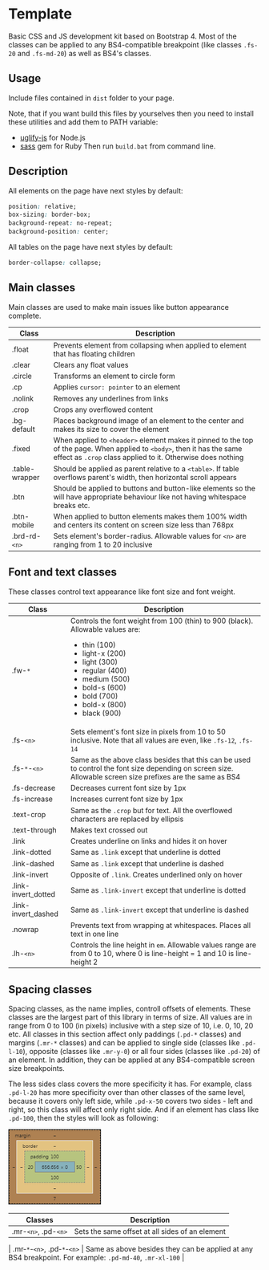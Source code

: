# Template

Basic CSS and JS development kit based on Bootstrap 4. Most of the classes can be applied to any BS4-compatible breakpoint (like classes `.fs-20` and `.fs-md-20`) as well as BS4's classes.

## Usage

Include files contained in `dist` folder to your page.

Note, that if you want build this files by yourselves then you need to install these utilities and add them to PATH variable:
- [uglify-js](https://www.npmjs.com/package/uglify-js) for Node.js
- [sass](https://rubygems.org/gems/sass/versions/3.4.22) gem for Ruby
Then run `build.bat` from command line.

## Description

All elements on the page have next styles by default:

```CSS
position: relative;
box-sizing: border-box;
background-repeat: no-repeat;
background-position: center;
```

All tables on the page have next styles by default:
```CSS
border-collapse: collapse;
```

## Main classes

Main classes are used to make main issues like button appearance complete.

| Class | Description |
| --- | --- |
| .float | Prevents element from collapsing when applied to element that has floating children |
| .clear | Clears any float values |
| .circle | Transforms an element to circle form |
| .cp | Applies `cursor: pointer` to an element |
| .nolink | Removes any underlines from links |
| .crop | Crops any overflowed content |
| .bg-default | Places background image of an element to the center and makes its size to cover the element |
| .fixed | When applied to `<header>` element makes it pinned to the top of the page. When applied to `<body>`, then it has the same effect as `.crop` class applied to it. Otherwise does nothing |
| .table-wrapper | Should be applied as parent relative to a `<table>`. If table overflows parent's width, then horizontal scroll appears |
| .btn | Should be applied to buttons and button-like elements so the will have appropriate behaviour like not having whitespace breaks etc. |
| .btn-mobile | When applied to button elements makes them 100% width and centers its content on screen size less than 768px |
| .brd-rd-`<n>` | Sets element's border-radius. Allowable values for `<n>` are ranging from 1 to 20 inclusive |

## Font and text classes

These classes control text appearance like font size and font weight.

| Class | Description |
| --- | --- |
| .fw-`*` | Controls the font weight from 100 (thin) to 900 (black). Allowable values are: <ul><li>thin (100)</li><li>light-x (200)</li><li>light (300)</li><li>regular (400)</li><li>medium (500)</li><li>bold-s (600)</li><li>bold (700)</li><li>bold-x (800)</li><li>black (900)</li></ul> |
| .fs-`<n>` | Sets element's font size in pixels from 10 to 50 inclusive. Note that all values are even, like `.fs-12`, `.fs-14` |
| .fs-`*`-`<n>` | Same as the above class besides that this can be used to control the font size depending on screen size. Allowable screen size prefixes are the same as BS4 |
| .fs-decrease | Decreases current font size by 1px |
| .fs-increase | Increases current font size by 1px |
| .text-crop | Same as the `.crop` but for text. All the overflowed characters are replaced by ellipsis |
| .text-through | Makes text crossed out |
| .link | Creates underline on links and hides it on hover |
| .link-dotted | Same as `.link` except that underline is dotted |
| .link-dashed | Same as `.link` except that underline is dashed |
| .link-invert | Opposite of `.link`. Creates underlined only on hover |
| .link-invert_dotted | Same as `.link-invert` except that underline is dotted |
| .link-invert_dashed | Same as `.link-invert` except that underline is dashed |
| .nowrap | Prevents text from wrapping at whitespaces. Places all text in one line |
| .lh-`<n>` | Controls the line height in `em`. Allowable values range are from 0 to 10, where 0 is line-height = 1 and 10 is line-height 2 |

## Spacing classes

Spacing classes, as the name implies, controll offsets of elements. These classes are the largest part of this library in terms of size. All values are in range from 0 to 100 (in pixels) inclusive with a step size of 10, i.e. 0, 10, 20 etc. All classes in this section affect only paddings (`.pd-*` classes) and margins (`.mr-*` classes) and can be applied to single side (classes like `.pd-l-10`), opposite (classes like `.mr-y-0`) or all four sides (classes like `.pd-20`) of an element. In addition, they can be applied at any BS4-compatible screen size breakpoints.

The less sides class covers the more specificity it has. For example, class `.pd-l-20` has more specificity over than other classes of the same level, because it covers only left side, while `.pd-x-50` covers two sides - left and right, so this class will affect only right side. And if an element has class like `.pd-100`, then the styles will look as following:

![](assets/offsets.png)

| Classes | Description |
| --- | --- |
| .mr-`<n>`, .pd-`<n>` | Sets the same offset at all sides of an element |

| .mr-`*`-`<n>`, .pd-`*`-`<n>` | Same as above besides they can be applied at any BS4 breakpoint. For example: `.pd-md-40`, `.mr-xl-100` |
